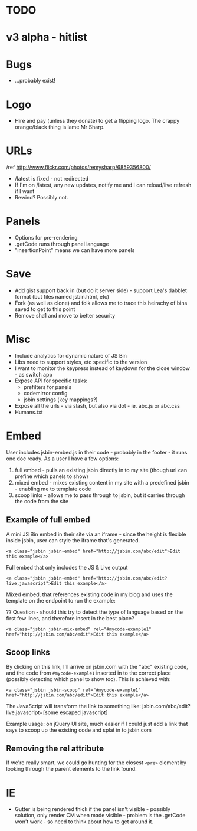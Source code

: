 # TODO

# v3 alpha - hitlist

# Bugs

- ...probably exist!

# Logo

- Hire and pay (unless they donate) to get a flipping logo. The crappy orange/black thing is lame Mr Sharp.

# URLs

/ref http://www.flickr.com/photos/remysharp/6859356800/

- /latest is fixed - not redirected
- If I'm on /latest, any new updates, notify me and I can reload/live refresh if I want
- Rewind? Possibly not.

# Panels

- Options for pre-rendering
- .getCode runs through panel language
- "insertionPoint" means we can have more panels

# Save

- Add gist support back in (but do it server side) - support Lea's dabblet format (but files named jsbin.html, etc)
- Fork (as well as clone) and folk allows me to trace this heirachy of bins saved to get to this point
- Remove sha1 and move to better security

# Misc

- Include analytics for dynamic nature of JS Bin
- Libs need to support styles, etc specific to the version
- I want to monitor the keypress instead of keydown for the close window - as switch app 
- Expose API for specific tasks:
  - prefilters for panels
  - codemirror config
  - jsbin settings (key mappings?)
- Expose all the urls - via slash, but also via dot - ie. abc.js or abc.css
- Humans.txt

# Embed

User includes jsbin-embed.js in their code - probably in the footer - it runs one doc ready. As a user I have a few options: 

1. full embed - pulls an existing jsbin directly in to my site (though url can prefine which panels to show)
2. mixed embed - mixes existing content in my site with a predefined jsbin - enabling me to template code
3. scoop links - allows me to pass through to jsbin, but it carries through the code from the site

## Example of full embed

A mini JS Bin embed in their site via an iframe - since the height is flexible inside jsbin, user can style the iframe that's generated.

    <a class="jsbin jsbin-embed" href="http://jsbin.com/abc/edit">Edit this example</a>

Full embed that only includes the JS & Live output

    <a class="jsbin jsbin-embed" href="http://jsbin.com/abc/edit?live,javascript">Edit this example</a>

Mixed embed, that references existing code in my blog and uses the template on the endpoint to run the example:

?? Question - should this try to detect the type of language based on the first few lines, and therefore insert in the best place?

    <a class="jsbin jsbin-mix-embed" rel="#mycode-example1" href="http://jsbin.com/abc/edit">Edit this example</a>

## Scoop links

By clicking on this link, I'll arrive on jsbin.com with the "abc" existing code, and the code from `#mycode-example1` inserted in to the correct place (possibly detecting which panel to show too). This is achieved with:

    <a class="jsbin jsbin-scoop" rel="#mycode-example1" href="http://jsbin.com/abc/edit">Edit this example</a>

The JavaScript will transform the link to something like: jsbin.com/abc/edit?live,javascript=[some escaped javascript]

Example usage: on jQuery UI site, much easier if I could just add a link that says to scoop up the existing code and splat in to jsbin.com

## Removing the rel attribute

If we're really smart, we could go hunting for the closest `<pre>` element by looking through the parent elements to the link found.

# IE

- Gutter is being rendered thick if the panel isn't visible - possibly solution, only render CM when made visible - problem is the .getCode won't work - so need to think about how to get around it.